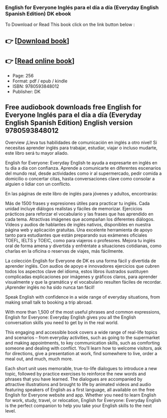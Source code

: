 ### English for Everyone Inglés para el día a día (Everyday English Spanish Edition) DK ebook

To Download or Read This book click on the link button below :

## 👉  [**[Download book](http://get-pdfs.com/download.php?group=book&from=github.com&id=720728&lnk=1081 "Download book")**]

## 👉  [**[Read online book](http://get-pdfs.com/download.php?group=book&from=github.com&id=720728&lnk=1081 "Read online book")**]


* Page: 256
* Format: pdf / epub / kindle
* ISBN: 9780593848012
* Publisher: DK



## Free audiobook downloads free English for Everyone Inglés para el día a día (Everyday English Spanish Edition) English version 9780593848012


Overview
¡Lleva tus habilidades de comunicación en inglés a otro nivel! Si necesitas aprender inglés para trabajar, estudiar, viajar o incluso mudarte, este libro será tu mayor aliado.

 English for Everyone: Everyday English te ayuda a expresarte en inglés en tu día a día con confianza. Aprende a comunicarte en diferentes escenarios del mundo real, desde actividades como ir al supermercado, pedir comida a domicilio o concertar citas, hasta conversaciones clave como consolar a alguien o lidiar con un conflicto.
 
 En las páginas de este libro de inglés para jóvenes y adultos, encontrarás:
 
 Más de 1500 frases y expresiones útiles para practicar tu inglés. Cada unidad incluye diálogos realistas y fáciles de memorizar. Ejercicios prácticos para reforzar el vocabulario y las frases que has aprendido en cada tema. Atractivas imágenes que acompañan los diferentes diálogos. Vídeos y audios de hablantes de inglés nativos, disponibles en nuestra página web y aplicación gratuitas. 
 Una excelente herramienta de apoyo tanto para estudiantes que están preparando sus exámenes oficiales TOEFL, IELTS y TOEIC, como para viajeros o profesores. Mejora tu inglés oral de forma amena y divertida y enfréntate a situaciones cotidianas, como charlas en la oficina o reservas de viajes, más fácilmente. 
 
 La colección English for Everyone de DK es una forma fácil y divertida de aprender inglés. Con audios de apoyo e innovadores ejercicios que cubren todos los aspectos clave del idioma, estos libros ilustrados sustituyen complicadas explicaciones por imágenes y gráficos claros, para aprender visualmente y que la gramática y el vocabulario resulten fáciles de recordar. ¡Aprender inglés no ha sido nunca tan fácil!
 
 
 Speak English with confidence in a wide range of everyday situations, from making small talk to booking a trip abroad.
 
 With more than 1,500 of the most useful phrases and common expressions, English for Everyone: Everyday English gives you all the English conversation skills you need to get by in the real world.
 
 This engaging and accessible book covers a wide range of real-life topics and scenarios – from everyday activities, such as going to the supermarket and making appointments, to key communication skills, such as comforting someone and dealing with conflict. You’ll learn how to welcome visitors, ask for directions, give a presentation at work, find somewhere to live, order a meal out, and much, much more.
 
 Each short unit uses memorable, true-to-life dialogues to introduce a new topic, followed by practice exercises to reinforce the new words and phrases that you have learned. The dialogues are accompanied by attractive illustrations and brought to life by animated videos and audio featuring speakers of English as a first language, all available on the free English for Everyone website and app. Whether you need to learn English for work, study, travel, or relocation, English for Everyone: Everyday English is the perfect companion to help you take your English skills to the next level.



